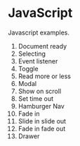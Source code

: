 # JavaScript

Javascript examples.

1. Document ready
2. Selecting
3. Event listener
4. Toggle
6. Read more or less
5. Modal
6. Show on scroll
7. Set time out
8. Hamburger Nav
9.	Fade in
10. Slide in slide out
11. Fade in fade out
12. Drawer